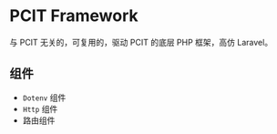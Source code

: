 # PCIT Framework

与 PCIT 无关的，可复用的，驱动 PCIT 的底层 PHP 框架，高仿 Laravel。

## 组件

* `Dotenv` 组件
* `Http` 组件
* 路由组件
